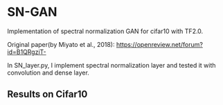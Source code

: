 # SN-GAN
Implementation of spectral normalization GAN for cifar10 with TF2.0.

Original paper(by Miyato et al., 2018): https://openreview.net/forum?id=B1QRgziT-

In SN_layer.py, I implement spectral normalization layer and tested it with convolution and dense layer.

## Results on Cifar10
